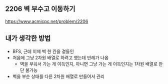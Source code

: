 ## 2206 벽 부수고 이동하기

<https://www.acmicpc.net/problem/2206>

## 내가 생각한 방법

<!-- ![이미지](./img.png) -->

- BFS, 근데 이제 벽 한 칸을 곁들인
- 처음에 그냥 2차원 배열로 하려고 했는데 반례가 나옴
  - 벽을 부숴서 가는 게 이득인지, 아니면 그냥 가는 게 이득인지는 1차원 배열로 판단 불가능
- 벽을 부순 상태를 다른 2차원 배열로 만들어서 관리
